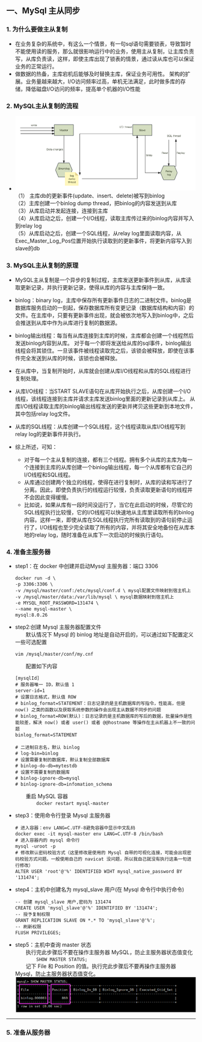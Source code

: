 ##  一、MySql 主从同步
 ### 1. 为什么要做主从复制
   - 在业务复杂的系统中，有这么一个情景，有一句sql语句需要锁表，导致暂时不能使用读的服务，那么就很影响运行中的业务，使用主从复制，让主库负责写，从库负责读，这样，即使主库出现了锁表的情景，通过读从库也可以保证业务的正常运行。  
   - 做数据的热备，主库宕机后能够及时替换主库，保证业务可用性。
   架构的扩展。业务量越来越大，I/O访问频率过高，单机无法满足，此时做多库的存储，降低磁盘I/O访问的频率，提高单个机器的I/O性能

 ### 2. MySQL主从复制的流程
   - ![images-2.png](src/main/resources/static/image-2.png)  
   （1） 主库db的更新事件(update、insert、delete)被写到binlog  
   （2）主库创建一个binlog dump thread，把binlog的内容发送到从库  
   （3）从库启动并发起连接，连接到主库  
   （4）从库启动之后，创建一个I/O线程，读取主库传过来的binlog内容并写入到relay log  
   （5）从库启动之后，创建一个SQL线程，从relay log里面读取内容，从Exec_Master_Log_Pos位置开始执行读取到的更新事件，将更新内容写入到slave的db

 ### 3. MySQL主从复制的原理
   - MySQL主从复制是一个异步的复制过程，主库发送更新事件到从库，从库读取更新记录，并执行更新记录，使得从库的内容与主库保持一致。  
   - binlog：binary log，主库中保存所有更新事件日志的二进制文件。binlog是数据库服务启动的一刻起，保存数据库所有变更记录（数据库结构和内容）的文件。在主库中，只要有更新事件出现，就会被依次地写入到binlog中，之后会推送到从库中作为从库进行复制的数据源。  
   - binlog输出线程：每当有从库连接到主库的时候，主库都会创建一个线程然后发送binlog内容到从库。 对于每一个即将发送给从库的sql事件，binlog输出线程会将其锁住。一旦该事件被线程读取完之后，该锁会被释放，即使在该事件完全发送到从库的时候，该锁也会被释放。  
   - 在从库中，当复制开始时，从库就会创建从库I/O线程和从库的SQL线程进行复制处理。  
   - 从库I/O线程：当START SLAVE语句在从库开始执行之后，从库创建一个I/O线程，该线程连接到主库并请求主库发送binlog里面的更新记录到从库上。 从库I/O线程读取主库的binlog输出线程发送的更新并拷贝这些更新到本地文件，其中包括relay log文件。  
   - 从库的SQL线程：从库创建一个SQL线程，这个线程读取从库I/O线程写到relay log的更新事件并执行。  
   
   - 综上所述，可知：  
      - 对于每一个主从复制的连接，都有三个线程。拥有多个从库的主库为每一个连接到主库的从库创建一个binlog输出线程，每一个从库都有它自己的I/O线程和SQL线程。  
      - 从库通过创建两个独立的线程，使得在进行复制时，从库的读和写进行了分离。因此，即使负责执行的线程运行较慢，负责读取更新语句的线程并不会因此变得缓慢。  
      - 比如说，如果从库有一段时间没运行了，当它在此启动的时候，尽管它的SQL线程执行比较慢，它的I/O线程可以快速地从主库里读取所有的binlog内容。这样一来，即使从库在SQL线程执行完所有读取到的语句前停止运行了，I/O线程也至少完全读取了所有的内容，并将其安全地备份在从库本地的relay log，随时准备在从库下一次启动的时候执行语句。

 ### 4. 准备主服务器
- step1：在 docker 中创建并启动Mysql 主服务器：端口 3306
  ```
  docker run -d \
  -p 3306:3306 \
  -v /mysql/master/conf:/etc/mysql/conf.d \ mysql配置文件映射到宿主机上
  -v /mysql/master/data:/var/lib/mysql \ mysql数据映射到宿主机上
  -e MYSQL_ROOT_PASSWORD=131474 \
  --name mysql-master \
  mysql:8.0.26
  ```
- step2:创建 Mysql 主服务器配置文件  
  &emsp;&emsp;默认情况下 Mysql 的 binlog 地址是自动开启的，可以通过如下配置定义一些可选配置
  ```
  vim /mysql/master/conf/my.cnf
  ```

  &emsp;&emsp;配置如下内容
  ```
  [mysqlId]
  # 服务器唯一 ID，默认值 1
  server-id=1
  # 设置日志格式，默认值 ROW
  # binlog_format=STATEMENT：日志记录的是主机数据库的写指令，性能高，但是 now() 之类的函数以及获取系统参数的操作会出现主从数据不同步的问题
  # binlog_format=ROW(默认)：日志记录的是主机数据库的写后的数据，批量操作是性能较差，解决 now() 或者 user() 或者 @@hostname 等操作在主从机器上不一致的问题
  binlog_format=STATEMENT
  
  # 二进制日志名，默认 binlog
  # log-bin=binlog
  # 设置需要复制的数据库，默认复制全部数据库
  # binlog-do-db=mytestdb
  # 设置不需要复制的数据库
  # binlog-ignore-db=mysql
  # binlog-ignore-db=infomation_schema
  ```

  &emsp;&emsp;重启 MySQL 容器  
  &emsp;&emsp;&emsp;&emsp;`docker restart mysql-master`

- step3：使用命令行登录 Mysql 主服务器
  ```
  # 进入容器：env LANG=C.UTF-8避免容器中显示中文乱码
  docker exec -it mysql-master env LANG=C.UTF-8 /bin/bash
  # 进入容器内的 mysql 命令行
  mysql -uroot -p
  # 修改默认密码校验方式（这里修改是使用的 Mysql 自带的可视化连接，可能会出现密码校验方式问题。一般使用自己的 navicat 没问题，所以我自己就没有执行这条一句进行修改）
  ALTER USER 'root'@'%' IDENTIFIED WIHT mysql_native_password BY '131474';
  ``` 

- step4：主机中创建名为 mysql_slave 用户(在 Mysql 命令行中执行命令)
  ```
  -- 创建 mysql_slave 用户,密码为 131474
  CREATE USER 'mysql_slave'@'%' IDENTIFIED BY '131474'; 
  -- 授予复制权限
  GRANT REPLICATION SLAVE ON *.* TO 'mysql_slave'@'%';
  -- 刷新权限
  FLUSH PRIVILEGES;
  ```
- step5：主机中查询 master 状态  
  &emsp;&emsp;执行完此步骤后不要在操作主服务器 MySQL，防止主服务器状态值变化  
  &emsp;&emsp;&emsp;&emsp;`SHOW MASTER STATUS;`  
  &emsp;&emsp;记下 File 和 Position 的值。执行完此步骤后不要再操作主服务器 Mysql，防止主服务器状态值变化。
  ![输入图片说明](src/main/resources/static/image-1.png)

---

### 5. 准备从服务器